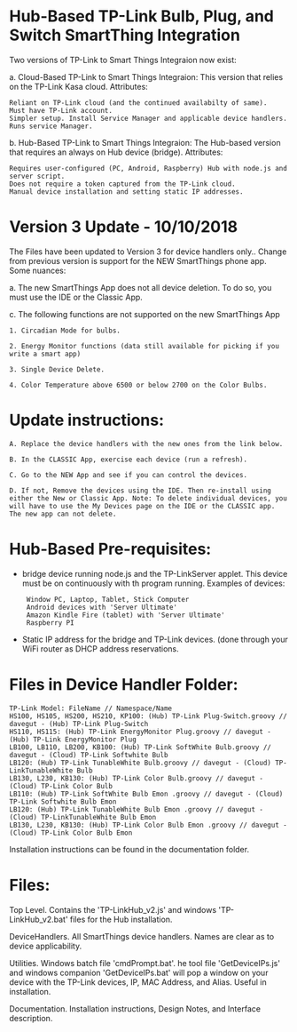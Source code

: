 # Hub-Based TP-Link Bulb, Plug, and Switch SmartThing Integration

Two versions of TP-Link to Smart Things Integraion now exist:

a. Cloud-Based TP-Link to Smart Things Integraion: This version that relies on the TP-Link Kasa cloud. Attributes:

    Reliant on TP-Link cloud (and the continued availabilty of same).
    Must have TP-Link account.
    Simpler setup. Install Service Manager and applicable device handlers. Runs service Manager.

b. Hub-Based TP-Link to Smart Things Integraion: The Hub-based version that requires an always on Hub device (bridge). Attributes:

    Requires user-configured (PC, Android, Raspberry) Hub with node.js and server script.
    Does not require a token captured from the TP-Link cloud.
    Manual device installation and setting static IP addresses.

# Version 3 Update - 10/10/2018

The Files have been updated to Version 3 for device handlers only.. Change from previous version is support for the NEW SmartThings phone app. Some nuances: 

a. The new SmartThings App does not all device deletion. To do so, you must use the IDE or the Classic App. 

c. The following functions are not supported on the new SmartThings App 

    1. Circadian Mode for bulbs. 

    2. Energy Monitor functions (data still available for picking if you write a smart app) 
    
    3. Single Device Delete. 
    
    4. Color Temperature above 6500 or below 2700 on the Color Bulbs.


# Update instructions: 

    A. Replace the device handlers with the new ones from the link below. 
    
    B. In the CLASSIC App, exercise each device (run a refresh). 
    
    C. Go to the NEW App and see if you can control the devices. 
    
    D. If not, Remove the devices using the IDE. Then re-install using either the New or Classic App. Note: To delete individual devices, you will have to use the My Devices page on the IDE or the CLASSIC app. The new app can not delete.

# Hub-Based Pre-requisites:
-  bridge device running node.js and the TP-LinkServer applet.  This device must be on continuously with th program running.  Examples of devices:

        Window PC, Laptop, Tablet, Stick Computer
        Android devices with 'Server Ultimate'
        Amazon Kindle Fire (tablet) with 'Server Ultimate'
        Raspberry PI
   
-  Static IP address for the bridge and TP-Link devices.  (done through your WiFi router as DHCP address reservations.

# Files in Device Handler Folder:
    TP-Link Model: FileName // Namespace/Name
    HS100, HS105, HS200, HS210, KP100: (Hub) TP-Link Plug-Switch.groovy // davegut - (Hub) TP-Link Plug-Switch
    HS110, HS115: (Hub) TP-Link EnergyMonitor Plug.groovy // davegut - (Hub) TP-Link EnergyMonitor Plug
    LB100, LB110, LB200, KB100: (Hub) TP-Link SoftWhite Bulb.groovy // davegut - (Cloud) TP-Link Softwhite Bulb
    LB120: (Hub) TP-Link TunableWhite Bulb.groovy // davegut - (Cloud) TP-LinkTunableWhite Bulb
    LB130, L230, KB130: (Hub) TP-Link Color Bulb.groovy // davegut - (Cloud) TP-Link Color Bulb
    LB110: (Hub) TP-Link SoftWhite Bulb Emon .groovy // davegut - (Cloud) TP-Link Softwhite Bulb Emon
    LB120: (Hub) TP-Link TunableWhite Bulb Emon .groovy // davegut - (Cloud) TP-LinkTunableWhite Bulb Emon
    LB130, L230, KB130: (Hub) TP-Link Color Bulb Emon .groovy // davegut - (Cloud) TP-Link Color Bulb Emon

Installation instructions can be found in the documentation folder.

# Files:
Top Level.  Contains the 'TP-LinkHub_v2.js' and windows 'TP-LinkHub_v2.bat' files for the Hub installation.

DeviceHandlers.  All SmartThings device handlers.  Names are clear as to device applicability.

Utilities.  Windows batch file 'cmdPrompt.bat'.  he tool file 'GetDeviceIPs.js' and windows companion 'GetDeviceIPs.bat' will pop a window on your device with the TP-Link devices, IP, MAC Address, and Alias.  Useful in installation.

Documentation.  Installation instructions, Design Notes, and Interface description.

